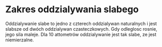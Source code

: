# Zakres oddzialywania slabego

Oddzialywanie slabe to jedno z czterech oddzialywan naturalnych i jest slabsze
od dwóch oddzialywan czasteczkowych. Gdy odleglosc rosnie, jego sila maleje. Dla
10 attometrów oddzialywanie jest tak slabe, ze jest niemierzalne.
